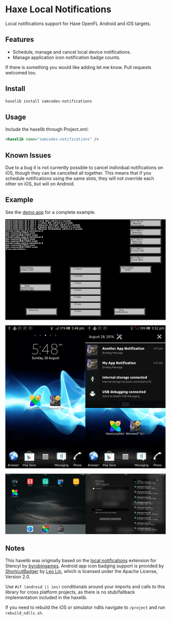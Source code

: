 # Haxe Local Notifications

Local notifications support for Haxe OpenFL Android and iOS targets.

## Features

* Schedule, manage and cancel local device notifications.
* Manage application icon notification badge counts.

If there is something you would like adding let me know. Pull requests welcomed too.

## Install

```bash
haxelib install samcodes-notifications
```

## Usage

Include the haxelib through Project.xml:
```xml
<haxelib name="samcodes-notifications" />
```

## Known Issues
Due to a bug it is not currently possible to cancel individual notifications on iOS, though they can be cancelled all together. This means that if you schedule notifications using the same slots, they will not override each other on iOS, but will on Android.

## Example

See the [demo app](https://github.com/Tw1ddle/samcodes-notifications-demo) for a complete example.

![Screenshot of demo app](https://github.com/Tw1ddle/samcodes-notifications-demo/blob/master/screenshots/notification-demo.png?raw=true "Notification Demo")

![Screenshot of Android notification](https://github.com/Tw1ddle/samcodes-notifications-demo/blob/master/screenshots/notification-android.png?raw=true "Notification Android")

![Screenshot of iOS notification](https://github.com/Tw1ddle/samcodes-notifications-demo/blob/master/screenshots/notification-ios.png?raw=true "Notification iOS")

## Notes
This haxelib was originally based on the [local notifications](https://github.com/byrobingames/localnotifications) extension for Stencyl by [byrobingames](https://github.com/byrobingames).
Android app icon badging support is provided by [ShortcutBadger](https://github.com/leolin310148/ShortcutBadger) by [Leo Lin](https://github.com/leolin310148), which is licensed under the Apache License, Version 2.0.

Use ```#if (android || ios)``` conditionals around your imports and calls to this library for cross platform projects, as there is no stub/fallback implementation included in the haxelib.

If you need to rebuild the iOS or simulator ndlls navigate to ```/project``` and run ```rebuild_ndlls.sh```.